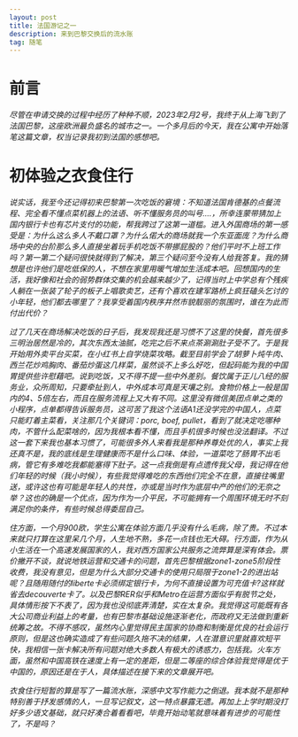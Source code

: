 ```yaml
---
layout: post
title: 法国游记之一
description: 来到巴黎交换后的流水账
tag: 随笔
---
```

# 前言
*尽管在申请交换的过程中经历了种种不顺，2023年2月2号，我终于从上海飞到了法国巴黎，这座欧洲最负盛名的城市之一。一个多月后的今天，我在公寓中开始落笔这篇文章，权当记录我初到法国的感想吧。*

# 初体验之衣食住行
*说实话，我至今还记得初来巴黎第一次吃饭的窘境：不知道法国肯德基的点餐流程、完全看不懂点菜机器上的法语、听不懂服务员的叫号....，所幸连蒙带猜加上国内银行卡也有芯片支付的功能，帮我跨过了这第一道槛。进入外国商场的第一感受是：为什么这么多人不戴口罩？为什么偌大的商场就我一个东亚面庞？为什么商场中央的台阶那么多人直接坐着玩手机吃饭不带挪屁股的？他们平时不上班工作吗？第一第二个疑问很快就得到了解决，第三个疑问至今没有人给我答复。我的猜想是也许他们是吃低保的人，不想在家里用暖气增加生活成本吧。回想国内的生活，我好像和社会的弱势群体交集的机会越来越少了，记得当时上中学总有个残疾人躺在一张装了轮子的板子上唱歌卖艺，还有个喜欢在建军路桥上疯狂磕头乞讨的小年轻，他们都去哪里了？我享受着国内秩序井然市貌靓丽的氛围时，谁在为此而付出代价？*

*过了几天在商场解决吃饭的日子后，我发现我还是习惯不了这里的快餐，首先很多三明治居然是冷的，其次东西太油腻，吃完之后不来点茶涮涮肚子受不了。于是我开始用外卖平台买菜，在小红书上自学烧菜攻略。截至目前学会了胡萝卜炖牛肉、西兰花炒鸡胸肉、番茄炒蛋这几样菜，虽然谈不上多么好吃，但起码能为我的中国胃提供些许慰藉吧。说到吃饭，又不得不提一些中外差别。餐饮属于正儿八经的服务业，众所周知，只要牵扯到人，中外成本可真是天壤之别。食物价格上一般是国内的4、5倍左右，而且在服务流程上又大有不同。这里没有微信美团点单之类的小程序，点单都得告诉服务员，这可苦了我这个法语A1还没学完的中国人，点菜只能盯着主菜看，关注那几个关键词：porc, boef, pullet，看到了就决定吃哪种肉，不管什么配菜啥的，因为我根本看不懂，而且手机很多时候也没法翻译。不过这一套下来我也基本习惯了，可能很多外人来看我是那种养尊处优的人，事实上我还真不是，我的底线是生理健康而不是什么口味、体验，一道菜吃了肠胃不出毛病，管它有多难吃我都能塞得下肚子。这一点我倒是有点遗传我父母，我记得在他们年轻的时候（我小时候），有些我觉得难吃的东西他们完全不在意，直接往嘴里送，或许这也有可能是年轻人的共性，亦或是当时作为底层中产的他们的无奈之举？这也的确是一个优点，因为作为一介平民，不可能拥有一个周围环境无时不刻满足你的条件，有些时候总得委屈自己。*

*住方面，一个月900欧，学生公寓在体验方面几乎没有什么毛病，除了贵。不过本来就只打算在这里呆几个月，人生地不熟，多花一点钱也无大碍。行方面，作为从小生活在一个高速发展国家的人，我对西方国家公共服务之流弊算是深有体会。票价撇开不谈，就说地铁运营和交通卡的问题，首先巴黎根据zone1-zone5阶段性收费，我没有意见，但是为什么大部分交通卡的使用只局限于zone1-2的进出站呢？且随用随付的liberte卡必须绑定银行卡，为何不直接设置为可充值卡?这样就省去decouverte卡了。以及巴黎RER似乎和Metro在运营方面似乎有脱节之处，具体情形按下不表了，因为我也没彻底弄清楚，实在太复杂。我觉得这可能既有各大公司商业利益上的考量，也有巴黎市基础设施逐渐老化，而政府又无法做到重新统筹之故。不得不感叹，虽然内心里觉得民主国家的协商和制衡是优良的社会运行原则，但是这也确实造成了有些问题久拖不决的结果，人在潜意识里就喜欢短平快，我相信一张卡解决所有问题对绝大多数人有极大的诱惑力，包括我。火车方面，虽然和中国高铁在速度上有一定的差距，但是二等座的综合体验我觉得是优于中国的，原因还是在于人，具体描述在接下来的文章展开吧。*

*衣食住行短暂的算是写了一篇流水账，深感中文写作能力之倒退。我本就不是那种特别善于抒发感情的人，一旦写记叙文，这一特点暴露无遗。再加上上学时期没打好多少语文基础，就只好凑合着看看吧，毕竟开始动笔就意味着有进步的可能性了，不是吗？*